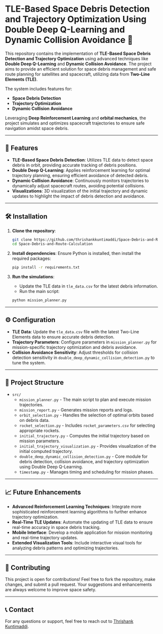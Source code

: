 # TLE-Based Space Debris Detection and Trajectory Optimization Using Double Deep Q-Learning and Dynamic Collision Avoidance 🚀

This repository contains the implementation of **TLE-Based Space Debris Detection and Trajectory Optimization** using advanced techniques like **Double Deep Q-Learning** and **Dynamic Collision Avoidance**. The project aims to provide an efficient solution for space debris management and safe route planning for satellites and spacecraft, utilizing data from **Two-Line Elements (TLE)**.

The system includes features for:

- **Space Debris Detection**
- **Trajectory Optimization**
- **Dynamic Collision Avoidance**

Leveraging **Deep Reinforcement Learning** and **orbital mechanics**, the project simulates and optimizes spacecraft trajectories to ensure safe navigation amidst space debris.

---

## 🔧 Features

- **TLE-Based Space Debris Detection**: Utilizes TLE data to detect space debris in orbit, providing accurate tracking of debris positions.
- **Double Deep Q-Learning**: Applies reinforcement learning for optimal trajectory planning, ensuring efficient avoidance of detected debris.
- **Dynamic Collision Avoidance**: Continuously monitors trajectories to dynamically adjust spacecraft routes, avoiding potential collisions.
- **Visualizations**: 3D visualization of the initial trajectory and dynamic updates to highlight the impact of debris detection and avoidance.

---

## 🛠️ Installation

1. **Clone the repository**:
   ```bash
   git clone https://github.com/thrishankkuntimaddi/Space-Debris-and-Route-Calculation.git
   cd Space-Debris-and-Route-Calculation
   ```

2. **Install dependencies**:
   Ensure Python is installed, then install the required packages:
   ```bash
   pip install -r requirements.txt
   ```

3. **Run the simulations**:
   - Update the TLE data in `tle_data.csv` for the latest debris information.
   - Run the main script:
   ```bash
   python mission_planner.py
   ```

---

## ⚙️ Configuration

- **TLE Data**: Update the `tle_data.csv` file with the latest Two-Line Elements data to ensure accurate debris detection.
- **Trajectory Parameters**: Configure parameters in `mission_planner.py` for mission-specific trajectory optimization and debris avoidance.
- **Collision Avoidance Sensitivity**: Adjust thresholds for collision detection sensitivity in `double_deep_dynamic_collision_detection.py` to tune the system.

---

## 📂 Project Structure

- `src/`
  - `mission_planner.py` - The main script to plan and execute mission trajectories.
  - `mission_report.py` - Generates mission reports and logs.
  - `orbit_selection.py` - Handles the selection of optimal orbits based on debris data.
  - `rocket_selection.py` - Includes `rocket_parameters.csv` for selecting appropriate rockets.
  - `initial_trajectory.py` - Computes the initial trajectory based on mission parameters.
  - `initial_trajectory_visualization.py` - Provides visualization of the initial computed trajectory.
  - `double_deep_dynamic_collision_detection.py` - Core module for debris detection, collision avoidance, and trajectory optimization using Double Deep Q-Learning.
  - `timestamp.py` - Manages timing and scheduling for mission phases.

---

## 📈 Future Enhancements

- **Advanced Reinforcement Learning Techniques**: Integrate more sophisticated reinforcement learning algorithms to further enhance trajectory optimization.
- **Real-Time TLE Updates**: Automate the updating of TLE data to ensure real-time accuracy in space debris tracking.
- **Mobile Interface**: Develop a mobile application for mission monitoring and real-time trajectory updates.
- **Extended Visualization Tools**: Include interactive visual tools for analyzing debris patterns and optimizing trajectories.

---

## 🤝 Contributing

This project is open for contributions! Feel free to fork the repository, make changes, and submit a pull request. Your suggestions and enhancements are always welcome to improve space safety.

---

## 📞 Contact

For any questions or support, feel free to reach out to [Thrishank Kuntimaddi](https://github.com/thrishankkuntimaddi).
